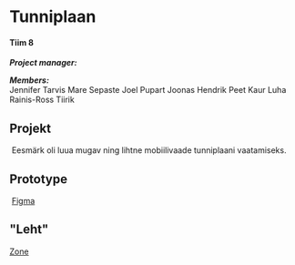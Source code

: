 # Tunniplaan
#### Tiim 8
  
**_Project manager:_**   

**_Members:_**   
Jennifer Tarvis
Mare Sepaste
Joel Pupart
Joonas Hendrik Peet
Kaur Luha
Rainis-Ross Tiirik

## Projekt
​
Eesmärk oli luua mugav ning lihtne mobiilivaade tunniplaani vaatamiseks.

## Prototype
​
[Figma](https://www.figma.com/file/QegFWhJzta9KLojfA8HF7T/Tunniplaan?node-id=0%3A1)
​
## "Leht"
[Zone](https://ta19pupart.itmajakas.ee/tunniplaan)
​
